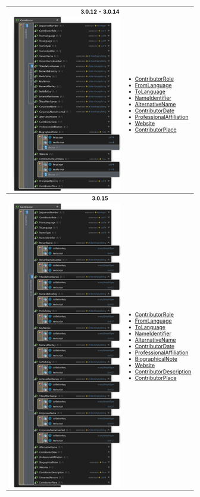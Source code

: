 <table>
    <tr><th colspan="2">3.0.12 - 3.0.14</th></tr>
    <tr>
        <td><img src=".attachments/Contributor/3.0.12.png" /></td>
        <td>
            <ul>
                <li><a href="#">ContributorRole</a></li>
                <li><a href="#">FromLanguage</a></li>
                <li><a href="#">ToLanguage</a></li>
                <li><a href="Identifier.md">NameIdentifier</a></li>
                <li><a href="AlternativeName.md">AlternativeName</a></li>
                <li><a href="Date.md">ContributorDate</a></li>
                <li><a href="ProfessionalAffiliation.md">ProfessionalAffiliation</a></li>
                <li><a href="Website.md">Website</a></li>
                <li><a href="ContributorPlace.md">ContributorPlace</a></li>
            </ul>
        </td>
    </tr>
    <tr><th colspan="2">3.0.15</th></tr>
    <tr>
        <td><img src=".attachments/Contributor/3.0.15.png" /></td>
        <td>
            <ul>
                <li><a href="#">ContributorRole</a></li>
                <li><a href="#">FromLanguage</a></li>
                <li><a href="#">ToLanguage</a></li>
                <li><a href="Identifier.md">NameIdentifier</a></li>
                <li><a href="AlternativeName.md">AlternativeName</a></li>
                <li><a href="Date.md">ContributorDate</a></li>
                <li><a href="ProfessionalAffiliation.md">ProfessionalAffiliation</a></li>
                <li><a href="Flow.md">BiographicalNote</a></li>
                <li><a href="Website.md">Website</a></li>
                <li><a href="Flow.md">ContributorDescription</a></li>
                <li><a href="ContributorPlace.md">ContributorPlace</a></li>
            </ul>
        </td>
    </tr>
</table>